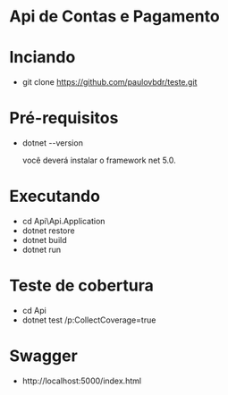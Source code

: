 # Api de Contas e Pagamento

# Inciando
-  git clone https://github.com/paulovbdr/teste.git

# Pré-requisitos
- dotnet --version
  
  você deverá instalar o framework net 5.0.

# Executando
- cd Api\Api.Application
- dotnet restore
- dotnet build
- dotnet run
  
 # Teste de cobertura
 - cd Api
 - dotnet test /p:CollectCoverage=true

# Swagger
 - http://localhost:5000/index.html
 
